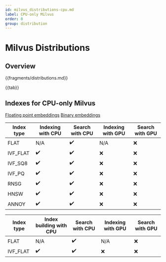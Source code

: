 ```yaml
---
id: milvus_distributions-cpu.md
label: CPU-only Milvus
order: 0
group: distribution
---
```


# Milvus Distributions



## Overview


{{fragments/distributions.md}}

{{tab}} 

## Indexes for CPU-only Milvus

<div class="filter">
<a href="#floating">Floating point embeddings</a> <a href="#binary">Binary embeddings</a>
</div>

<div class="filter-floating table-wrapper" markdown="block">

| Index type | Indexing with CPU | Search with CPU | Indexing with GPU        | Search with GPU |
| ---------- | ----------------- | --------------- | ------------------------ | --------------- |
| FLAT       | N/A               | ✔️              | N/A                     | ❌              |
| IVF_FLAT   | ✔️                | ✔️             | ❌                      | ❌              |
| IVF_SQ8    | ✔️                | ✔️             | ❌                      | ❌              |
| IVF_PQ     | ✔️                | ✔️             | ❌                      | ❌              |
| RNSG       | ✔️                | ✔️             | ❌                      | ❌              |
| HNSW       | ✔️                | ✔️             | ❌                      | ❌              |
| ANNOY      | ✔️                | ✔️             | ❌                      | ❌              |

</div>

<div class="filter-binary table-wrapper" markdown="block">

| Index type | Index building with CPU | Search with CPU | Indexing with GPU     | Search with GPU |
| ---------- | ----------------------- | --------------- | --------------------- | --------------- |
| FLAT       | N/A                     | ✔️             | N/A                   | ❌              |
| IVF_FLAT   | ✔️                      | ✔️             | ❌                    | ❌              |

</div>

